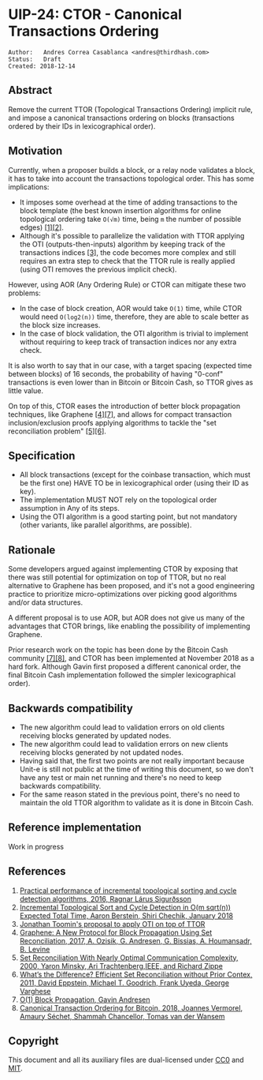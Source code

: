 # UIP-24: CTOR - Canonical Transactions Ordering

```
Author:   Andres Correa Casablanca <andres@thirdhash.com>
Status:   Draft
Created: 2018-12-14
```

## Abstract

Remove the current TTOR (Topological Transactions Ordering) implicit rule, and
impose a canonical transactions ordering on blocks (transactions ordered by
their IDs in lexicographical order).


## Motivation

Currently, when a proposer builds a block, or a relay node validates a block, it
has to take into account the transactions topological order. This has some
implications:

*   It imposes some overhead at the time of adding transactions to the block
    template (the best known insertion algorithms for online topological
    ordering take `O(√m)` time, being `m` the number of possible edges)
    [[1][2]](#references).
*   Although it's possible to parallelize the validation with TTOR applying the
    OTI (outputs-then-inputs) algorithm by keeping track of the transactions
    indices [[3]](#references), the code becomes more complex and still requires
    an extra step to check that the TTOR rule is really applied (using OTI
    removes the previous implicit check).

However, using AOR (Any Ordering Rule) or CTOR can mitigate these two problems:

*   In the case of block creation, AOR would take `O(1)` time, while CTOR would
    need `O(log2(n))` time, therefore, they are able to scale better as the
    block size increases.
*   In the case of block validation, the OTI algorithm is trivial to implement
    without requiring to keep track of transaction indices nor any extra check.

It is also worth to say that in our case, with a target spacing (expected time
between blocks) of 16 seconds, the probability of having "0-conf" transactions
is even lower than in Bitcoin or Bitcoin Cash, so TTOR gives as little value.

On top of this, CTOR eases the introduction of better block propagation
techniques, like Graphene [[4][7]](#references), and allows for compact
transaction inclusion/exclusion proofs applying algorithms to tackle the "set
reconciliation problem" [[5][6]](#references).


## Specification

*   All block transactions (except for the coinbase transaction, which must be
    the first one) HAVE TO be in lexicographical order (using their ID as key).
*   The implementation MUST NOT rely on the topological order assumption in Any
    of its steps.
*   Using the OTI algorithm is a good starting point, but not mandatory (other
    variants, like parallel algorithms, are possible).

## Rationale

Some developers argued against implementing CTOR by exposing that there was
still potential for optimization on top of TTOR, but no real alternative to
Graphene has been proposed, and it's not a good engineering practice to
prioritize micro-optimizations over picking good algorithms and/or data
structures.

A different proposal is to use AOR, but AOR does not give us many of the
advantages that CTOR brings, like enabling the possibility of implementing
Graphene.

Prior research work on the topic has been done by the Bitcoin Cash community
[[7][8]](#reference), and CTOR has been implemented at November 2018 as a hard
fork. Although Gavin first proposed a different canonical order, the final
Bitcoin Cash implementation followed the simpler lexicographical order).


## Backwards compatibility

*   The new algorithm could lead to validation errors on old clients receiving
    blocks generated by updated nodes.
*   The new algorithm could lead to validation errors on new clients receiving
    blocks generated by not updated nodes.
*   Having said that, the first two points are not really important because
    Unit-e is still not public at the time of writing this document, so we don't
    have any test or main net running and there's no need to keep backwards
    compatibility.
*   For the same reason stated in the previous point, there's no need to
    maintain the old TTOR algorithm to validate as it is done in Bitcoin Cash.


## Reference implementation

Work in progress


## References

1.  [Practical performance of incremental topological sorting and cycle detection algorithms, 2016, Ragnar Lárus Sigurðsson](http://publications.lib.chalmers.se/records/fulltext/248308/248308.pdf)
2.  [Incremental Topological Sort and Cycle Detection in O(m sqrt(n)) Expected Total Time, Aaron Berstein, Shiri Chechik, January 2018](https://epubs.siam.org/doi/abs/10.1137/1.9781611975031.2)
3.  [Jonathan Toomin's proposal to apply OTI on top of TTOR](https://github.com/Bitcoin-ABC/bitcoin-abc/pull/244/files#diff-24efdb00bfbe56b140fb006b562cc70bR2222)
4.  [Graphene: A New Protocol for Block Propagation Using Set Reconciliation, 2017, A. Ozisik, G. Andresen, G. Bissias, A. Houmansadr, B. Levine](https://people.cs.umass.edu/~gbiss/graphene.pdf)
5.  [Set Reconciliation With Nearly Optimal Communication Complexity, 2000, Yaron Minsky, Ari Trachtenberg,IEEE, and Richard Zippe](https://pdfs.semanticscholar.org/be4e/60056b996b3df7ad71235aab133d304a38e3.pdf)
6.  [What’s the Difference? Efficient Set Reconciliation without Prior Contex, 2011, David Eppstein, Michael T. Goodrich, Frank Uyeda, George Varghese](https://www.ics.uci.edu/~eppstein/pubs/EppGooUye-SIGCOMM-11.pdf)
7.  [O(1) Block Propagation, Gavin Andresen](https://gist.github.com/gavinandresen/e20c3b5a1d4b97f79ac2)
8.  [Canonical Transaction Ordering for Bitcoin, 2018, Joannes Vermorel, Amaury Séchet, Shammah Chancellor, Tomas van der Wansem](https://blog.vermorel.com/pdf/canonical-tx-ordering-2018-06-12.pdf)

## Copyright

This document and all its auxiliary files are dual-licensed under
[CC0](https://creativecommons.org/publicdomain/zero/1.0/) and
[MIT](https://opensource.org/licenses/MIT).
